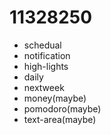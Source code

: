 # 11328250
- schedual
- notification
- high-lights
- daily
- nextweek
- money(maybe)
- pomodoro(maybe)
- text-area(maybe)
